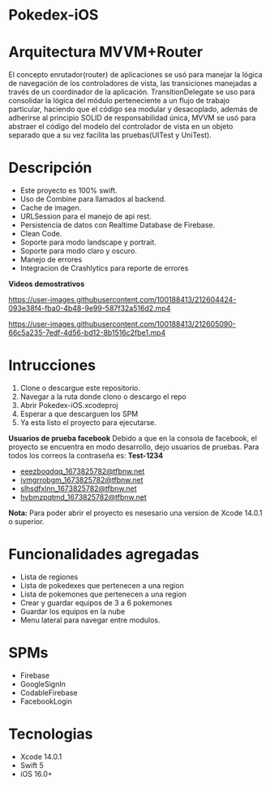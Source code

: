 # **Pokedex-iOS**

# Arquitectura MVVM+Router
El concepto enrutador(router) de aplicaciones se usó para manejar la lógica de navegación de los controladores de vista, las transiciones manejadas a través de un coordinador de la aplicación.
TransitionDelegate se uso para consolidar la lógica del módulo perteneciente a un flujo de trabajo particular, haciendo que el código sea modular y desacoplado, además de adherirse al principio SOLID de responsabilidad única, MVVM se usó para abstraer el código del modelo del controlador de vista en un objeto separado que a su vez facilita las pruebas(UITest y UniTest).

# Descripción
* Este proyecto es 100% swift.
* Uso de Combine para llamados al backend.
* Cache de imagen.
* URLSession para el manejo de api rest.
* Persistencia de datos con Realtime Database de Firebase.
* Clean Code.
* Soporte para modo landscape y portrait.
* Soporte para modo claro y oscuro.
* Manejo de errores
* Integracion de Crashlytics para reporte de errores

**Videos demostrativos**

https://user-images.githubusercontent.com/100188413/212604424-093e38f4-fba0-4b48-9e99-587f32a516d2.mp4

https://user-images.githubusercontent.com/100188413/212605090-66c5a235-7edf-4d56-bd12-8b1516c2fbe1.mp4

# Intrucciones
1. Clone o descargue este repositorio.
2. Navegar a la ruta donde clono o descargo el repo
3. Abrir Pokedex-iOS.xcodeproj
4. Esperar a que descarguen los SPM
5. Ya esta listo el proyecto para ejecutarse.

**Usuarios de prueba facebook**
Debido a que en la consola de facebook, el proyecto se encuentra en modo desarrollo, dejo usuarios de pruebas.
Para todos los correos la contraseña es: **Test-1234**

- eeezboqdqq_1673825782@tfbnw.net
- ivmgrrobgm_1673825782@tfbnw.net
- slhsdfxlnn_1673825782@tfbnw.net
- hybmzpqtmd_1673825782@tfbnw.net

**Nota:**
Para poder abrir el proyecto es nesesario una version de Xcode 14.0.1 o superior.

# Funcionalidades agregadas
* Lista de regiones
* Lista de pokedexes que pertenecen a una region
* Lista de pokemones que pertenecen a una region
* Crear y guardar equipos de 3 a 6 pokemones
* Guardar los equipos en la nube
* Menu lateral para navegar entre modulos.

# SPMs

* Firebase
* GoogleSignIn
* CodableFirebase
* FacebookLogin

# Tecnologias
* Xcode 14.0.1
* Swift 5
* iOS 16.0+
